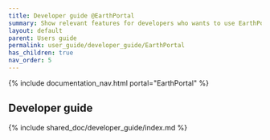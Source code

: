 ```yaml
---
title: Developer guide @EarthPortal
summary: Show relevant features for developers who wants to use EarthPortal in their projects
layout: default
parent: Users guide
permalink: user_guide/developer_guide/EarthPortal
has_children: true
nav_order: 5
---
```


{% include documentation_nav.html portal="EarthPortal"  %}

## Developer guide
{% include shared_doc/developer_guide/index.md %}